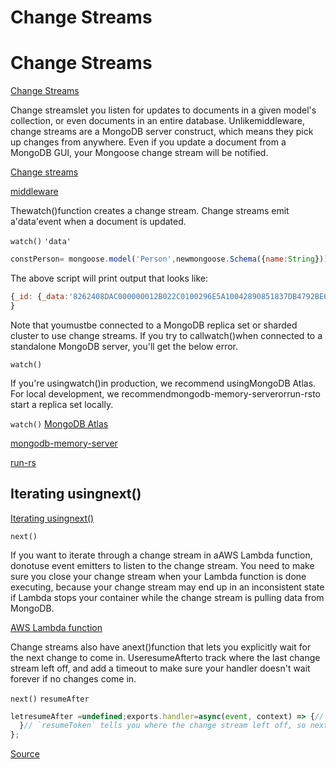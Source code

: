 # Change Streams


# Change Streams

[Change Streams](#change-streams)


Change streamslet you listen for updates to documents in a given model's collection, or even documents in an entire database.
Unlikemiddleware, change streams are a MongoDB server construct, which means they pick up changes from anywhere.
Even if you update a document from a MongoDB GUI, your Mongoose change stream will be notified.

[Change streams](https://www.mongodb.com/developer/languages/javascript/nodejs-change-streams-triggers/)

[middleware](middleware.html)


Thewatch()function creates a change stream.
Change streams emit a'data'event when a document is updated.

`watch()`
`'data'`

```javascript
constPerson= mongoose.model('Person',newmongoose.Schema({name:String}));// Create a change stream. The 'change' event gets emitted when there's a// change in the database. Print what the change stream emits.Person.watch().on('change',data=>console.log(data));// Insert a doc, will trigger the change stream handler aboveawaitPerson.create({name:'Axl Rose'});
```


The above script will print output that looks like:


```javascript
{_id: {_data:'8262408DAC000000012B022C0100296E5A10042890851837DB4792BE6B235E8B85489F46645F6964006462408DAC6F5C42FF5EE087A20004'},operationType:'insert',clusterTime:newTimestamp({t:1648397740,i:1}),fullDocument: {_id:newObjectId("62408dac6f5c42ff5ee087a2"),name:'Axl Rose',__v:0},ns: {db:'test',coll:'people'},documentKey: {_id:newObjectId("62408dac6f5c42ff5ee087a2") }
}
```


Note that youmustbe connected to a MongoDB replica set or sharded cluster to use change streams.
If you try to callwatch()when connected to a standalone MongoDB server, you'll get the below error.

`watch()`

If you're usingwatch()in production, we recommend usingMongoDB Atlas.
For local development, we recommendmongodb-memory-serverorrun-rsto start a replica set locally.

`watch()`
[MongoDB Atlas](https://www.mongodb.com/atlas/database)

[mongodb-memory-server](https://www.npmjs.com/package/mongodb-memory-server)

[run-rs](https://www.npmjs.com/package/run-rs)


## Iterating usingnext()

[Iterating usingnext()](#iterating-using-code>next()</code>)

`next()`

If you want to iterate through a change stream in aAWS Lambda function, donotuse event emitters to listen to the change stream.
You need to make sure you close your change stream when your Lambda function is done executing, because your change stream may end up in an inconsistent state if Lambda stops your container while the change stream is pulling data from MongoDB.

[AWS Lambda function](lambda.html)


Change streams also have anext()function that lets you explicitly wait for the next change to come in.
UseresumeAfterto track where the last change stream left off, and add a timeout to make sure your handler doesn't wait forever if no changes come in.

`next()`
`resumeAfter`

```javascript
letresumeAfter =undefined;exports.handler=async(event, context) => {// add this so that we can re-use any static/global variables between function calls if Lambda// happens to re-use existing containers for the invocation.context.callbackWaitsForEmptyEventLoop=false;awaitconnectToDatabase();constchangeStream =awaitCountry.watch([], { resumeAfter });// Change stream `next()` will wait forever if there are no changes. So make sure to// stop listening to the change stream after a fixed period of time.consttimeoutPromise =newPromise(resolve=>setTimeout(() =>resolve(false),1000));letdoc =null;while(doc =awaitPromise.race([changeStream.next(), timeoutPromise])) {console.log('Got', doc);
  }// `resumeToken` tells you where the change stream left off, so next function instance// can pick up any changes that happened in the meantime.resumeAfter = changeStream.resumeToken;awaitchangeStream.close();
};
```


[Source](https://mongoosejs.com/docs/change-streams.html)